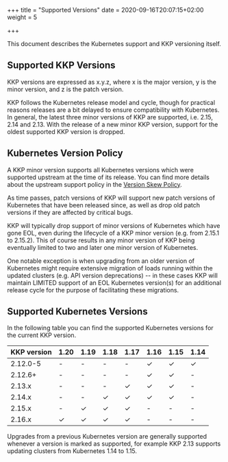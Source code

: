 +++
title = "Supported Versions"
date = 2020-09-16T20:07:15+02:00
weight = 5

+++

This document describes the Kubernetes support and KKP versioning itself.

## Supported KKP Versions

KKP versions are expressed as x.y.z, where x is the major version, y is the
minor version, and z is the patch version.

KKP follows the Kubernetes release model and cycle, though for practical reasons
releases are a bit delayed to ensure compatibility with Kubernetes. In general,
the latest three minor versions of KKP are supported, i.e. 2.15, 2.14 and 2.13.
With the release of a new minor KKP version, support for the oldest supported
KKP version is dropped.

## Kubernetes Version Policy

A KKP minor version supports all Kubernetes versions which were supported upstream
at the time of its release. You can find more details about the upstream support
policy in the [Version Skew Policy](https://kubernetes.io/docs/setup/release/version-skew-policy/#supported-versions).

As time passes, patch versions of KKP will support new patch versions of Kubernetes
that have been released since, as well as drop old patch versions if they are
affected by critical bugs.

KKP will typically drop support of minor versions of Kubernetes which have gone EOL,
even during the lifecycle of a KKP minor version (e.g. from 2.15.1 to 2.15.2).
This of course results in any minor version of KKP being eventually limited to two
and later one minor version of Kubernetes.

One notable exception is when upgrading from an older version of Kubernetes might
require extensive migration of loads running within the updated clusters (e.g. API
version deprecations) -- in these cases KKP will maintain LIMITED support of an EOL
Kubernetes version(s) for an additional release cycle for the purpose of facilitating
these migrations.

## Supported Kubernetes Versions

In the following table you can find the supported Kubernetes versions for the
current KKP version.

| KKP version | 1.20 | 1.19 | 1.18 | 1.17 | 1.16 | 1.15 | 1.14 |
| ----------- | ---- | ---- | ---- | ---- | ---- | ---- | ---- |
| 2.12.0-5    | -    | -    | -    | -    | ✓    | ✓    | ✓    |
| 2.12.6+     | -    | -    | -    | -    | ✓    | ✓    | -    |
| 2.13.x      | -    | -    | -    | ✓    | ✓    | ✓    | -    |
| 2.14.x      | -    | -    | ✓    | ✓    | ✓    | ✓    | -    |
| 2.15.x      | -    | ✓    | ✓    | ✓    | -    | -    | -    |
| 2.16.x      | ✓    | ✓    | ✓    | ✓    | -    | -    | -    |

Upgrades from a previous Kubernetes version are generally supported whenever a
version is marked as supported, for example KKP 2.13 supports updating clusters
from Kubernetes 1.14 to 1.15.
